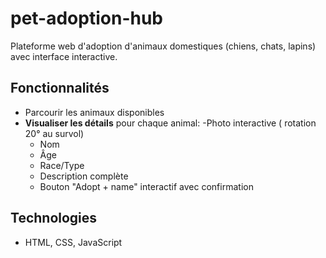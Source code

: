 # pet-adoption-hub
Plateforme web d'adoption d'animaux domestiques (chiens, chats, lapins) avec interface interactive.

## Fonctionnalités
- Parcourir les animaux disponibles
- **Visualiser les détails** pour chaque animal:
  -Photo interactive ( rotation 20° au survol)
  - Nom
  - Âge
  - Race/Type
  - Description complète
  - Bouton "Adopt + name"  interactif avec confirmation

## Technologies
- HTML, CSS, JavaScript



